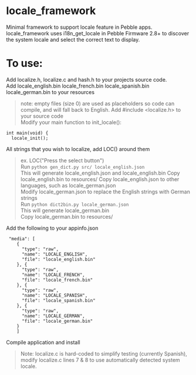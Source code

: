 locale_framework
================
Minimal framework to support locale feature in Pebble apps.
locale_framework uses i18n_get_locale in Pebble Firmware 2.8+ to discover the system locale and select the correct text to display.

# To use:  
Add localize.h, localize.c and hash.h to your projects source code.  
Add locale_english.bin locale_french.bin locale_spanish.bin locale_german.bin to your resources  
> note: empty files (size 0) are used as placeholders so code can compile, and will fall back to English.
Add #include <localize.h> to your source code  
Modify your main function to init_locale():
```
int main(void) {
  locale_init();
```
All strings that you wish to localize, add LOC() around them  
> ex. LOC("Press the select button")  
Run `python gen_dict.py src/ locale_english.json`  
This will generate locale_english.json and locale_english.bin
Copy locale_english.bin to resources/
Copy locale_english.json to other languages, such as locale_german.json  
Modify locale_german.json to replace the English strings with German strings  
Run `python dict2bin.py locale_german.json`  
This will generate locale_german.bin  
Copy locale_german.bin to resources/

Add the following to your appinfo.json
```
 "media": [
    {
      "type": "raw",
      "name": "LOCALE_ENGLISH",
      "file": "locale_english.bin"
    }, {
      "type": "raw",
      "name": "LOCALE_FRENCH",
      "file": "locale_french.bin"
    }, {
      "type": "raw",
      "name": "LOCALE_SPANISH",
      "file": "locale_spanish.bin"
    }, {
      "type": "raw",
      "name": "LOCALE_GERMAN",
      "file": "locale_german.bin"
    }
    ]
```

Compile application and install  
> Note: localize.c is hard-coded to simplify testing (currently Spanish), modify localize.c lines 7 & 8 to use automatically detected system locale.
